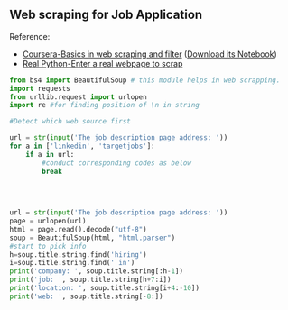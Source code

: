 ## Web scraping for Job Application
Reference:
- [Coursera-Basics in web scraping and filter](https://www.coursera.org/learn/python-for-applied-data-science-ai/ungradedLti/rjC6B/hands-on-lab-webscraping) ([Download its Notebook](https://cf-courses-data.s3.us.cloud-object-storage.appdomain.cloud/IBMDeveloperSkillsNetwork-PY0220EN-SkillsNetwork/labs/project/WebScraping_Review_Lab.ipynb))
- [Real Python-Enter a real webpage to scrap](https://realpython.com/python-web-scraping-practical-introduction/#create-a-beautifulsoup-object)

```python
from bs4 import BeautifulSoup # this module helps in web scrapping.
import requests 
from urllib.request import urlopen
import re #for finding position of \n in string 

#Detect which web source first

url = str(input('The job description page address: '))
for a in ['linkedin', 'targetjobs']:
    if a in url:
        #conduct corresponding codes as below
        break
        
       
       
```   

```python
url = str(input('The job description page address: '))
page = urlopen(url)
html = page.read().decode("utf-8")
soup = BeautifulSoup(html, "html.parser")
#start to pick info
h=soup.title.string.find('hiring')
i=soup.title.string.find(' in')
print('company: ', soup.title.string[:h-1])
print('job: ', soup.title.string[h+7:i])
print('location: ', soup.title.string[i+4:-10])
print('web: ', soup.title.string[-8:])
```
